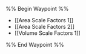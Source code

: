 %% Begin Waypoint %%
- [[Area Scale Factors 1]]
- [[Area Scale Factors 2]]
- [[Volume Scale Factors 1]]

%% End Waypoint %%
